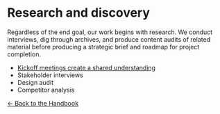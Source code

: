# Research and discovery

Regardless of the end goal, our work begins with research. We conduct interviews, dig through archives, and produce content audits of related material before producing a strategic brief and roadmap for project completion. 

- [Kickoff meetings create a shared understanding](./process/kickoff.md)
- Stakeholder interviews
- Design audit
- Competitor analysis

[← Back to the Handbook](./)